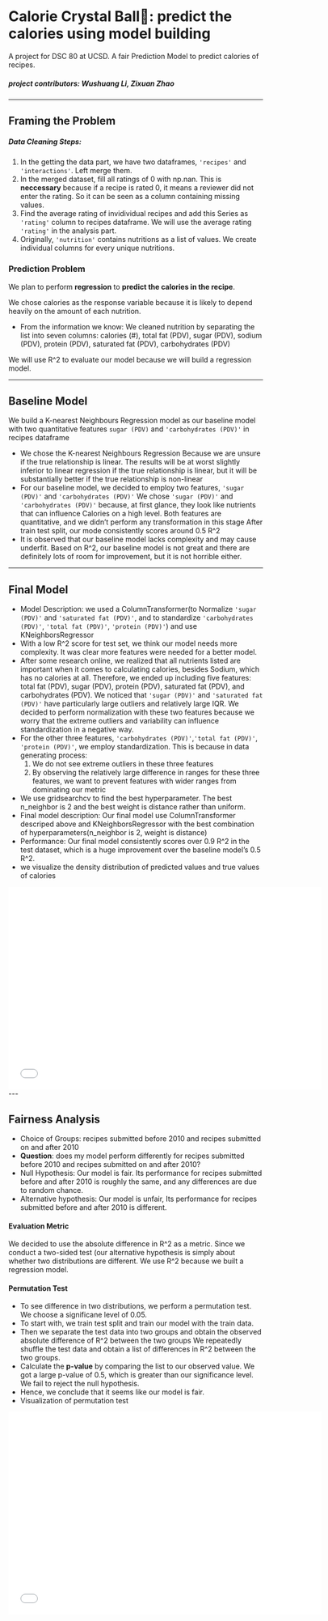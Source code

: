 # Calorie Crystal Ball🔮: predict the calories using model building
A project for DSC 80 at UCSD. A fair Prediction Model to predict calories of recipes.
##### project contributors: Wushuang Li, Zixuan Zhao

---

## Framing the Problem
##### Data Cleaning Steps: 
1.  In the getting the data part, we have two dataframes, `'recipes'` and `'interactions'`. Left merge them.
2.  In the merged dataset, fill all ratings of 0 with np.nan. This is **neccessary** because if a recipe is rated 0, it means a reviewer did not enter the rating. So it can be seen as a column containing missing values.
3.  Find the average rating of invidividual recipes and add this Series as `'rating'` column to recipes dataframe. We will use the average rating `'rating'` in the analysis part.
4.  Originally, `'nutrition'` contains nutritions as a list of values. We create individual columns for every unique nutritions.

### Prediction Problem
We plan to perform **regression** to **predict the calories in the recipe**.

We chose calories as the response variable because it is likely to depend heavily on the amount of each nutrition.
- From the information we know: We cleaned nutrition by separating the list into seven columns: calories (#), total fat (PDV), sugar (PDV), sodium (PDV), protein (PDV), saturated fat (PDV), carbohydrates (PDV)

We will use R^2 to evaluate our model because we will build a regression model.

---

## Baseline Model

We build a K-nearest Neighbours Regression model as our baseline model with two quantitative features `sugar (PDV)` and `'carbohydrates (PDV)'` in recipes dataframe
- We chose the  K-nearest Neighbours Regression
Because we are unsure if the true relationship is linear. The results will be at worst slightly inferior to linear regression if the true relationship is linear, but it will be substantially better if the true relationship is non-linear
- For our baseline model, we decided to employ two features, `'sugar (PDV)'` and `'carbohydrates (PDV)'`
We chose `'sugar (PDV)'` and `'carbohydrates (PDV)'` because, at first glance, they look like nutrients that can influence Calories on a high level.
Both features are quantitative, and we didn’t perform any transformation in this stage
After train test split, our mode consistently scores around 0.5 R^2
- It is observed that our baseline model lacks complexity and may cause underfit. Based on R^2, our baseline model is not great and there are definitely lots of room for improvement, but it is not horrible either.

---

## Final Model
- Model Description: we used a ColumnTransformer(to Normalize `'sugar (PDV)'` and `'saturated fat (PDV)'`, and to standardize `'carbohydrates (PDV)'`, `'total fat (PDV)'`, `'protein (PDV)'`) and use KNeighborsRegressor
- With a low R^2 score for test set, we think our model needs more complexity. It was clear more features were needed for a better model. 
- After some research online, we realized that all nutrients listed are important when it comes to calculating calories, besides Sodium, which has no calories at all. Therefore, we ended up including five features: total fat (PDV), sugar (PDV), protein (PDV), saturated fat (PDV), and carbohydrates (PDV).
We noticed that `'sugar (PDV)'` and `'saturated fat (PDV)'` have particularly large outliers and relatively large IQR. We decided to perform normalization with these two features because we worry that the extreme outliers and variability can influence standardization in a negative way. 
- For the other three features, `'carbohydrates (PDV)'`,`'total fat (PDV)'`, `'protein (PDV)'`, we employ standardization. This is because in data generating process: 
  1. We do not see extreme outliers in these three features
  2. By observing the relatively large difference in ranges for these three features, we want to prevent features with wider ranges   from dominating our metric
- We use gridsearchcv to find the best hyperparameter. The best n_neighbor is 2 and the best weight is distance rather than uniform.
- Final model description: Our final model use ColumnTransformer descriped above and KNeighborsRegressor with the best combination of hyperparameters(n_neighbor is 2, weight is distance)
- Performance: Our final model consistently scores over 0.9 R^2 in the test dataset, which is a huge improvement over the baseline model’s 0.5 R^2.
- we visualize the density distribution of predicted values and true values of calories
<iframe src="assets/density1.html" width=620 height=400 frameBorder=0></iframe>
---

## Fairness Analysis
- Choice of Groups:
recipes submitted before 2010 and recipes submitted on and after 2010
- **Question**: does my model perform differently for recipes submitted before 2010 and recipes submitted on and after 2010?
- Null Hypothesis: Our model is fair. Its performance for recipes submitted before and after 2010 is roughly the same, and any differences are due to random chance.
- Alternative hypothesis: Our model is unfair, Its performance for recipes submitted before and after 2010 is different.

#### Evaluation Metric
We decided to use the absolute difference in R^2 as a metric. Since we conduct a two-sided test (our alternative hypothesis is simply about whether two distributions are different. We use R^2 because we built a regression model. 

#### Permutation Test
- To see difference in two distributions, we perform a permutation test. We choose a significane level of 0.05.
- To start with, we train test split and train our model with the train data.
- Then we separate the test data into two groups and obtain the observed absolute difference of R^2 between the two groups
We repeatedly shuffle the test data and obtain a list of differences in R^2 between the two groups.
- Calculate the **p-value** by comparing the list to our observed value.
We got a large p-value of 0.5, which is greater than our significance level. We fail to reject the null hypothesis. 
- Hence, we conclude that it seems like our model is fair.
- Visualization of permutation test
<iframe src="assets/hist1.html" width=620 height=400 frameBorder=0></iframe>
